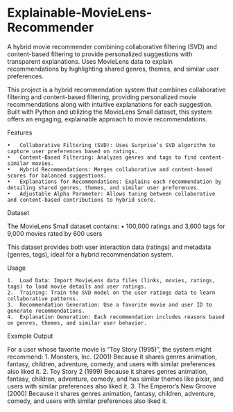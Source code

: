 # Explainable-MovieLens-Recommender
A hybrid movie recommender combining collaborative filtering (SVD) and content-based filtering to provide personalized suggestions with transparent explanations. Uses MovieLens data to explain recommendations by highlighting shared genres, themes, and similar user preferences.


This project is a hybrid recommendation system that combines collaborative filtering and content-based filtering, providing personalized movie recommendations along with intuitive explanations for each suggestion. Built with Python and utilizing the MovieLens Small dataset, this system offers an engaging, explainable approach to movie recommendations.

Features

	•	Collaborative Filtering (SVD): Uses Surprise’s SVD algorithm to capture user preferences based on ratings.
	•	Content-Based Filtering: Analyzes genres and tags to find content-similar movies.
	•	Hybrid Recommendations: Merges collaborative and content-based scores for balanced suggestions.
	•	Explanations for Recommendations: Explains each recommendation by detailing shared genres, themes, and similar user preferences.
	•	Adjustable Alpha Parameter: Allows tuning between collaborative and content-based contributions to hybrid score.

Dataset

The MovieLens Small dataset contains:
	•	100,000 ratings and 3,600 tags for 9,000 movies rated by 600 users

This dataset provides both user interaction data (ratings) and metadata (genres, tags), ideal for a hybrid recommendation system.

Usage

	1.	Load Data: Import MovieLens data files (links, movies, ratings, tags) to load movie details and user ratings.
	2.	Training: Train the SVD model on the user ratings data to learn collaborative patterns.
	3.	Recommendation Generation: Use a favorite movie and user ID to generate recommendations.
	4.	Explanation Generation: Each recommendation includes reasons based on genres, themes, and similar user behavior.

Example Output

For a user whose favorite movie is “Toy Story (1995)”, the system might recommend:
	1.	Monsters, Inc. (2001)
Because it shares genres animation, fantasy, children, adventure, comedy, and users with similar preferences also liked it.
	2.	Toy Story 2 (1999)
Because it shares genres animation, fantasy, children, adventure, comedy, and has similar themes like pixar, and users with similar preferences also liked it.
	3.	The Emperor’s New Groove (2000)
Because it shares genres animation, fantasy, children, adventure, comedy, and users with similar preferences also liked it.
